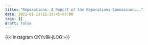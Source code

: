 ```yaml
---
title: "Reparations: A Report of the Reparations Commission..."
date: 2021-01-23T21:13:45+08:00
tags: []
draft: false
---
```

{{< instagram CKYv8k-jLOG >}}
